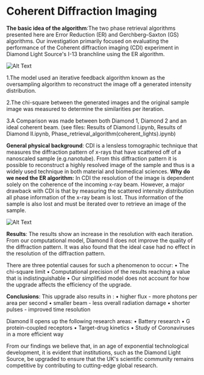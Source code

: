 # Coherent Diffraction Imaging 
**The basic idea of the algorithm**:The two phase retrieval algorithms presented here are Error Reduction (ER) and Gerchberg–Saxton (GS) algorithms. Our investigation primarily focused on evaluating the performance of the Coherent diffraction imaging (CDI) experiment in Diamond Light Source's I-13 branchline using the ER algorithm.

![Alt Text](https://github.com/JialunSimonLiu/Coherent-Diffraction-Imaging/blob/main/pictures/Error%20reduction%20algorithm.png)

1.The model used an iterative feedback algorithm known as the oversampling algorithm to reconstruct the image off a generated intensity distribution.

2.The chi-square between the generated images and the original sample image was measured to determine the similarities per iteration.

3.A Comparison was made between both Diamond 1, Diamond 2 and an ideal coherent beam. (see files: Results of Diamond I.ipynb, Results of Diamond II.ipynb, Phase_retrieval_algorithm(coherent_lights).ipynb)

**General physical background**:
CDI is a lensless tomographic technique that measures the diffraction pattern of x-rays that have scattered off of a nanoscaled sample (e.g.nanotube). From this diffraction pattern it is possible to reconstruct a highly resolved image of the sample and thus is a widely used technique in both material and biomedical sciences. **Why do we need the ER algorithm:** In CDI the resolution of the image is dependent solely on the coherence of the incoming x-ray beam. However, a major drawback with CDI is that by measuring the scattered intensity distribution all phase information of the x-ray beam is lost. Thus information of the sample is also lost and must be iterated over to retrieve an image of the sample.

![Alt Text](https://github.com/JialunSimonLiu/Coherent-Diffraction-Imaging/blob/main/pictures/Coherant%20diffraction.png)

**Results**:
The results show an increase in the resolution with each iteration. From our computational model, Diamond II does not improve the quality of the diffraction pattern. It was also found that the ideal case had no effect in the resolution of the diffraction pattern.

There are three potential causes for such a phenomenon to occur: • The chi-square limit • Computational precision of the results reaching a value that is indistinguishable • Our simplified model does not account for how the upgrade affects the efficiency of the upgrade.

**Conclusions**:
This upgrade also results in :
• higher flux - more photons per area per second
• smaller beam - less overall radiation damage
• shorter pulses - improved time resolution

Diamond II opens up the following research areas:
• Battery research
• G protein-coupled receptors
• Target-drug kinetics
• Study of Coronaviruses in a more efficient way

From our findings we believe that, in an age of exponential technological development, it is evident that institutions, such as the Diamond Light Source, be upgraded to ensure that the UK's scientific community remains competitive by contributing to cutting-edge global research.



